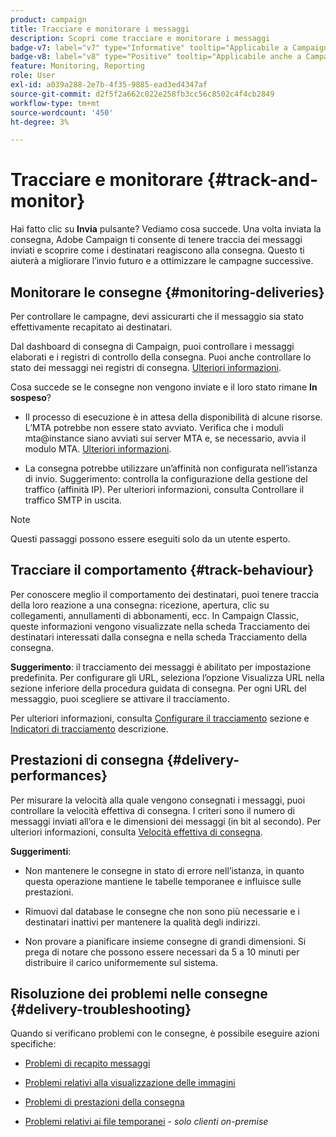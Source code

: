 ```yaml
---
product: campaign
title: Tracciare e monitorare i messaggi
description: Scopri come tracciare e monitorare i messaggi
badge-v7: label="v7" type="Informative" tooltip="Applicabile a Campaign Classic v7"
badge-v8: label="v8" type="Positive" tooltip="Applicabile anche a Campaign v8"
feature: Monitoring, Reporting
role: User
exl-id: a039a288-2e7b-4f35-9885-ead3ed4347af
source-git-commit: d2f5f2a662c022e258fb3cc56c8502c4f4cb2849
workflow-type: tm+mt
source-wordcount: '450'
ht-degree: 3%

---
```


# Tracciare e monitorare {#track-and-monitor}

Hai fatto clic su **Invia** pulsante? Vediamo cosa succede. Una volta inviata la consegna, Adobe Campaign ti consente di tenere traccia dei messaggi inviati e scoprire come i destinatari reagiscono alla consegna. Questo ti aiuterà a migliorare l’invio futuro e a ottimizzare le campagne successive.

## Monitorare le consegne {#monitoring-deliveries}

Per controllare le campagne, devi assicurarti che il messaggio sia stato effettivamente recapitato ai destinatari.

Dal dashboard di consegna di Campaign, puoi controllare i messaggi elaborati e i registri di controllo della consegna.
Puoi anche controllare lo stato dei messaggi nei registri di consegna. [Ulteriori informazioni](about-delivery-monitoring.md).

Cosa succede se le consegne non vengono inviate e il loro stato rimane **In sospeso**?

* Il processo di esecuzione è in attesa della disponibilità di alcune risorse. L’MTA potrebbe non essere stato avviato.
Verifica che i moduli mta@instance siano avviati sui server MTA e, se necessario, avvia il modulo MTA. [Ulteriori informazioni](../../production/using/administration.md).

* La consegna potrebbe utilizzare un’affinità non configurata nell’istanza di invio.
Suggerimento: controlla la configurazione della gestione del traffico (affinità IP). Per ulteriori informazioni, consulta Controllare il traffico SMTP in uscita.

>[!NOTE]
>
>Questi passaggi possono essere eseguiti solo da un utente esperto.

## Tracciare il comportamento {#track-behaviour}

Per conoscere meglio il comportamento dei destinatari, puoi tenere traccia della loro reazione a una consegna: ricezione, apertura, clic su collegamenti, annullamenti di abbonamenti, ecc. In Campaign Classic, queste informazioni vengono visualizzate nella scheda Tracciamento dei destinatari interessati dalla consegna e nella scheda Tracciamento della consegna.

**Suggerimento**: il tracciamento dei messaggi è abilitato per impostazione predefinita. Per configurare gli URL, seleziona l’opzione Visualizza URL nella sezione inferiore della procedura guidata di consegna. Per ogni URL del messaggio, puoi scegliere se attivare il tracciamento.

Per ulteriori informazioni, consulta [Configurare il tracciamento](how-to-configure-tracked-links.md) sezione e [Indicatori di tracciamento](../../reporting/using/delivery-reports.md#tracking-indicators) descrizione.

## Prestazioni di consegna {#delivery-performances}

Per misurare la velocità alla quale vengono consegnati i messaggi, puoi controllare la velocità effettiva di consegna. I criteri sono il numero di messaggi inviati all’ora e le dimensioni dei messaggi (in bit al secondo). Per ulteriori informazioni, consulta [Velocità effettiva di consegna](../../reporting/using/global-reports.md#delivery-throughput).

**Suggerimenti**:

* Non mantenere le consegne in stato di errore nell’istanza, in quanto questa operazione mantiene le tabelle temporanee e influisce sulle prestazioni.

* Rimuovi dal database le consegne che non sono più necessarie e i destinatari inattivi per mantenere la qualità degli indirizzi.

* Non provare a pianificare insieme consegne di grandi dimensioni. Si prega di notare che possono essere necessari da 5 a 10 minuti per distribuire il carico uniformemente sul sistema.

## Risoluzione dei problemi nelle consegne {#delivery-troubleshooting}

Quando si verificano problemi con le consegne, è possibile eseguire azioni specifiche:

* [Problemi di recapito messaggi](../../production/using/performance-and-throughput-issues.md#deliverability_issues)

* [Problemi relativi alla visualizzazione delle immagini](../../production/using/image-display-issues.md)

* [Problemi di prestazioni della consegna](delivery-performances.md)

* [Problemi relativi ai file temporanei](../../production/using/temporary-files.md) - *solo clienti on-premise*
